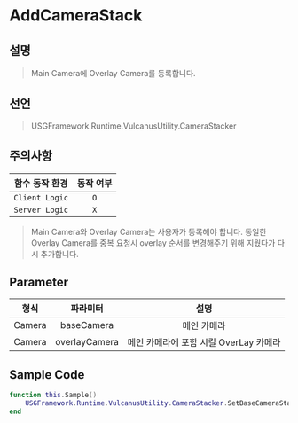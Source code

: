 # AddCameraStack

## 설명
> Main Camera에 Overlay Camera를 등록합니다.

## 선언
> USGFramework.Runtime.VulcanusUtility.CameraStacker

## 주의사항
|    **함수 동작 환경**    | **동작 여부** |
|:------------------:|:---------:|
| ```Client Logic``` |  ```O```  |
| ```Server Logic``` |  ```X```  |
> Main Camera와 Overlay Camera는 사용자가 등록해야 합니다.
> 동일한 Overlay Camera를 중복 요청시 overlay 순서를 변경해주기 위해 지웠다가 다시 추가합니다.

## Parameter
| **형식** |   **파라미터**    |          **설명**           |
|:------:|:-------------:|:-------------------------:|
| Camera |  baseCamera   |          메인 카메라           |
| Camera | overlayCamera | 메인 카메라에 포함 시킬 OverLay 카메라 |

## Sample Code
```lua
function this.Sample()
    USGFramework.Runtime.VulcanusUtility.CameraStacker.SetBaseCameraStack(mainCamera, uiCamera)
end
```

